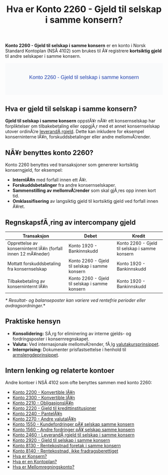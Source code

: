 ﻿---
title: "Hva er Konto 2260 - Gjeld til selskap i samme konsern?"
meta_title: "2260-gjeld-til-selskap-i-samme-konsern"
meta_description: '**Konto 2260 - Gjeld til selskap i samme konsern** er en konto i Norsk Standard Kontoplan (NSÂ 4102) som brukes til Ã¥ registrere **kortsiktig gjeld** til andre...'
slug: 2260-gjeld-til-selskap-i-samme-konsern
type: blog
layout: pages/single
---

**Konto 2260 - Gjeld til selskap i samme konsern** er en konto i Norsk Standard Kontoplan (NSÂ 4102) som brukes til Ã¥ registrere **kortsiktig gjeld** til andre selskaper i samme konsern.

![Illustrasjon av konto 2260 Gjeld til selskap i samme konsern](2260-gjeld-til-selskap-i-samme-konsern-image.svg)

## Hva er gjeld til selskap i samme konsern?

**Gjeld til selskap i samme konsern** oppstÃ¥r nÃ¥r ett konsernselskap har forpliktelser om tilbakebetaling eller oppgjÃ¸r med et annet konsernselskap utover ordinÃ¦re [leverandÃ¸rgjeld](/blogs/kontoplan/2400-leverandorgjeld "Konto 2400 - LeverandÃ¸rgjeld"). Dette kan inkludere for eksempel konserninterne lÃ¥n, forskuddsbetalinger eller andre mellomvÃ¦render.

## NÃ¥r benyttes konto 2260?

Konto 2260 benyttes ved transaksjoner som genererer kortsiktig konserngjeld, for eksempel:

* **InternlÃ¥n** med forfall innen ett Ã¥r.
* **Forskuddsbetalinger** fra andre konsernselskaper.
* **Sammenstilling av mellomvÃ¦render** som skal gjÃ¸res opp innen kort tid.
* **Omklassifisering** av langsiktig gjeld til kortsiktig gjeld ved forfall innen Ã¥ret.

## RegnskapsfÃ¸ring av intercompany gjeld

| Transaksjon                                                      | Debet                                  | Kredit                                            |
|------------------------------------------------------------------|----------------------------------------|---------------------------------------------------|
| Opprettelse av konserninternt lÃ¥n (forfall innen 12 mÃ¥neder)     | Konto 1920 - Bankinnskudd              | Konto 2260 - Gjeld til selskap i samme konsern    |
| Mottatt forskuddsbetaling fra konsernselskap                     | Konto 2260 - Gjeld til selskap i samme konsern | Konto 1920 - Bankinnskudd                  |
| Tilbakebetaling av konserninternt lÃ¥n                            | Konto 2260 - Gjeld til selskap i samme konsern | Konto 1920 - Bankinnskudd                  |

_* Resultat- og balanseposter kan variere ved rentefrie perioder eller avdragsordninger._*

## Praktiske hensyn

* **Konsolidering:** SÃ¸rg for eliminering av interne gjelds- og fordringsposter i konsernregnskapet.
* **Valuta:** Ved internasjonale mellomvÃ¦render, fÃ¸lg [valutakursprinsippet](/blogs/regnskap/hva-er-valutakurs "Hva er Valutakurs? Prinsipper for valutahÃ¥ndtering i regnskap").
* **Internprising:** Dokumenter prisfastsettelse i henhold til [armslengdeprinsippet](/blogs/regnskap/hva-er-internprising "Hva er Internprising? Retningslinjer for konserninternt salg").

## Intern lenking og relaterte kontoer

Andre kontoer i NSÂ 4102 som ofte benyttes sammen med konto 2260:

* [Konto 2200 - Konvertible lÃ¥n](/blogs/kontoplan/2200-konvertible-lan "Konto 2200 - Konvertible lÃ¥n i Norsk Standard Kontoplan")
* [Konto 2300 - Konvertible lÃ¥n](/blogs/kontoplan/2300-konvertible-lan "Konto 2300 - Konvertible lÃ¥n i Norsk Standard Kontoplan")
* [Konto 2210 - ObligasjonslÃ¥n](/blogs/kontoplan/2210-obligasjonslan "Konto 2210 - ObligasjonslÃ¥n i Norsk Standard Kontoplan")
* [Konto 2220 - Gjeld til kredittinstitusjoner](/blogs/kontoplan/2220-gjeld-til-kredittinstitusjoner "Konto 2220 - Gjeld til kredittinstitusjoner i Norsk Standard Kontoplan")
* [Konto 2240 - PantelÃ¥n](/blogs/kontoplan/2240-pantelan "Konto 2240 - PantelÃ¥n i Norsk Standard Kontoplan")
* [Konto 2270 - Andre valutalÃ¥n](/blogs/kontoplan/2270-andre-valutalan "Konto 2270 - Andre valutalÃ¥n i Norsk Standard Kontoplan")
* [Konto 1550 - Kundefordringer pÃ¥ selskap samme konsern](/blogs/kontoplan/1550-kundefordringer-pa-selskap-samme-konsern "Konto 1550 - Kundefordringer pÃ¥ selskap samme konsern")
* [Konto 1560 - Andre fordringer pÃ¥ selskap samme konsern](/blogs/kontoplan/1560-andre-fordringer-pa-selskap-samme-konsern "Konto 1560 - Andre fordringer pÃ¥ selskap samme konsern")
* [Konto 2460 - LeverandÃ¸rgjeld til selskap i samme konsern](/blogs/kontoplan/2460-leverandorgjeld-til-selskap-i-samme-konsern "Konto 2460 - LeverandÃ¸rgjeld til selskap i samme konsern")
* [Konto 2920 - Gjeld til selskap i samme konsern](/blogs/kontoplan/2920-gjeld-til-selskap-i-samme-konsern "Konto 2920 - Gjeld til selskap i samme konsern: Langsiktig gjeld")
* [Konto 8130 - Rentekostnad foretak i samme konsern](/blogs/kontoplan/8130-rentekostnad-foretak-i-samme-konsern "Konto 8130 - Rentekostnad foretak i samme konsern")
* [Konto 8140 - Rentekostnad, ikke fradragsberettiget](/blogs/kontoplan/8140-rentekostnad-ikke-fradragsberettiget "Konto 8140 - Rentekostnad, ikke fradragsberettiget i Norsk Standard Kontoplan")
* [Hva er Konsern?](/blogs/regnskap/hva-er-konsern "Hva er Konsern? Komplett Guide til Konsernstrukturer og Konsernregnskap")
* [Hva er en Kontoplan?](/blogs/regnskap/hva-er-kontoplan "Hva er en Kontoplan? Komplett Guide til Kontoplaner i Norsk Regnskap")
* [Hva er Mellomregningskonto?](/blogs/regnskap/mellomregningskonto "Hva er Mellomregningskonto? Guide til intercompany clearing og avstemming")

